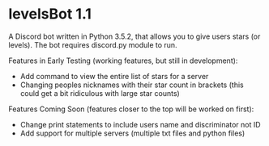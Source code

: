 # levelsBot 1.1

A Discord bot written in Python 3.5.2, that allows you to give users stars (or levels). The bot requires discord.py module to run.

Features in Early Testing (working features, but still in development):

- Add command to view the entire list of stars for a server
- Changing peoples nicknames with their star count in brackets (this could get a bit ridiculous with large star counts)

Features Coming Soon (features closer to the top will be worked on first):

- Change print statements to include users name and discriminator not ID
- Add support for multiple servers (multiple txt files and python files)
